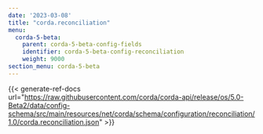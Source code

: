 ```yaml
---
date: '2023-03-08'
title: "corda.reconciliation"
menu:
  corda-5-beta:
    parent: corda-5-beta-config-fields
    identifier: corda-5-beta-config-reconciliation
    weight: 9000
section_menu: corda-5-beta
---
```


{{< generate-ref-docs url="https://raw.githubusercontent.com/corda/corda-api/release/os/5.0-Beta2/data/config-schema/src/main/resources/net/corda/schema/configuration/reconciliation/1.0/corda.reconciliation.json" >}}